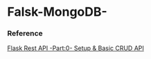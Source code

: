# Falsk-MongoDB-



### Reference
[Flask Rest API -Part:0- Setup & Basic CRUD API](https://dev.to/paurakhsharma/flask-rest-api-part-0-setup-basic-crud-api-4650)